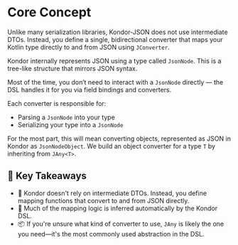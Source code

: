 # Core Concept

Unlike many serialization libraries, Kondor-JSON does not use intermediate DTOs. Instead, you define a single, bidirectional converter that maps your Kotlin type directly to and from JSON using `JConverter`.

Kondor internally represents JSON using a type called `JsonNode`. This is a tree-like structure that mirrors JSON syntax.

Most of the time, you don’t need to interact with a `JsonNode` directly — the DSL handles it for you via field bindings and converters.

Each converter is responsible for:

- Parsing a `JsonNode` into your type
- Serializing your type into a `JsonNode`

For the most part, this will mean converting objects, represented as JSON in Kondor as `JsonNodeObject`. We build an object converter for a type `T` by inheriting from `JAny<T>`.

## 📘 Key Takeaways

- 🚫 Kondor doesn't rely on intermediate DTOs. Instead, you define mapping functions that convert to and from JSON directly.
- 🤖 Much of the mapping logic is inferred automatically by the Kondor DSL.
- 📦 If you're unsure what kind of converter to use, `JAny` is likely the one you need—it's the most commonly used abstraction in the DSL.

